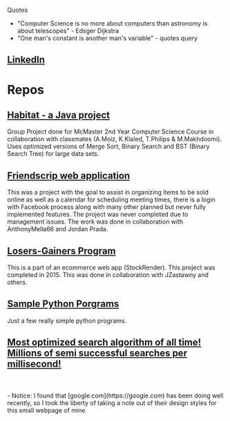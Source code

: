 
Quotes  
- "Computer Science is no more about computers than astronomy is about telescopes" - Edsger Dijkstra
- "One man's constant is another man's variable" - quotes query

## [LinkedIn](https://www.linkedin.com/in/jakub-pawlikowski-592269118/ "JPawlikowski LinkedIn")  
 
# Repos 
## [Habitat - a Java project](https://github.com/JPawlikowski/Habitat-Project "Habitat")
Group Project done for McMaster 2nd Year Computer Science Course in collaboration with classmates (A.Moiz, K.Klaled, T.Philips & M.Makhdoomi). Uses optimized versions of Merge Sort, Binary Search and BST (Binary Search Tree) for large data sets.
## [Friendscrip web application](https://github.com/JPawlikowski/FriendScrip "Friendscrip web application")
This was a project with the goal to assist in organizing items to be sold online as well as a calendar for scheduling meeting times, there is a login with Facebook process along with many other planned but never fully implemented features. The project was never completed due to management issues. The work was done in collaboration with AnthonyMella66 and Jordan Prada.
## [Losers-Gainers Program](https://github.com/JPawlikowski/LoserGainersProgram "Losers-Gainers Program")
This is a part of an ecommerce web app (StockRender). This project was completed in 2015. This was done in collaboration with JZastawny and others.
## [Sample Python Porgrams](https://github.com/JPawlikowski/Sample-Programs "Sample Python Programs")
Just a few really simple python programs.
## [Most optimized search algorithm of all time! Millions of semi successful searches per millisecond!](https://google.com "Most optimized search algorithm of all time! Millions of semi successful searches per millisecond!")
  
<br />
<br />
- Notice: I found that [google.com](https://google.com) has been doing well recently, so I took the liberty of taking a note out of their design styles for this small webpage of mine

